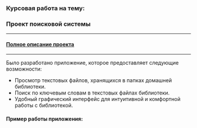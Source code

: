 ### Курсовая работа на тему:
### Проект поисковой системы

---

#### [Полное описание проекта](https://github.com/nightcarpenter/HomeLibrary/blob/main/HomeLibrary.pdf)

---

Было разработано приложение, которое предоставляет следующие возможности:

+ Просмотр текстовых файлов, хранящихся в папках домашней библиотеки.
+ Поиск по ключевым словам в текстовых файлах библиотеки.
+ Удобный графический интерфейс для интуитивной и комфортной работы с библиотекой.

#### Пример работы приложения:


